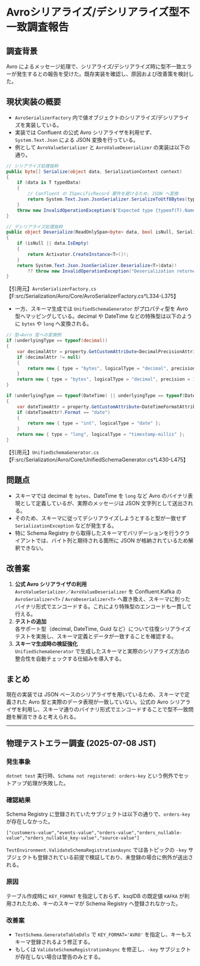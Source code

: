 # Avroシリアライズ/デシリアライズ型不一致調査報告

## 調査背景
Avro によるメッセージ処理で、シリアライズ/デシリアライズ時に型不一致エラーが発生するとの報告を受けた。既存実装を確認し、原因および改善策を検討した。

## 現状実装の概要
- `AvroSerializerFactory` 内で値オブジェクトのシリアライズ/デシリアライズを実装している。
- 実装では Confluent の公式 Avro シリアライザを利用せず、`System.Text.Json` による JSON 変換を行っている。
- 例として `AvroValueSerializer` と `AvroValueDeserializer` の実装は以下の通り。

```csharp
// シリアライズ処理抜粋
public byte[] Serialize(object data, SerializationContext context)
{
    if (data is T typedData)
    {
        // Confluent の ISpecificRecord 要件を避けるため、JSON へ変換
        return System.Text.Json.JsonSerializer.SerializeToUtf8Bytes(typedData);
    }
    throw new InvalidOperationException($"Expected type {typeof(T).Name}");
}

// デシリアライズ処理抜粋
public object Deserialize(ReadOnlySpan<byte> data, bool isNull, SerializationContext context)
{
    if (isNull || data.IsEmpty)
    {
        return Activator.CreateInstance<T>()!;
    }
    return System.Text.Json.JsonSerializer.Deserialize<T>(data)!
        ?? throw new InvalidOperationException("Deserialization returned null");
}
```
【引用元】`AvroSerializerFactory.cs`【F:src/Serialization/Avro/Core/AvroSerializerFactory.cs†L334-L375】

- 一方、スキーマ生成では `UnifiedSchemaGenerator` がプロパティ型を Avro 型へマッピングしている。decimal や DateTime などの特殊型は以下のように `bytes` や `long` へ変換される。

```csharp
// 型→Avro 型への変換例
if (underlyingType == typeof(decimal))
{
    var decimalAttr = property.GetCustomAttribute<DecimalPrecisionAttribute>();
    if (decimalAttr != null)
    {
        return new { type = "bytes", logicalType = "decimal", precision = decimalAttr.Precision, scale = decimalAttr.Scale };
    }
    return new { type = "bytes", logicalType = "decimal", precision = 18, scale = 4 };
}

if (underlyingType == typeof(DateTime) || underlyingType == typeof(DateTimeOffset))
{
    var dateTimeAttr = property.GetCustomAttribute<DateTimeFormatAttribute>();
    if (dateTimeAttr?.Format == "date")
    {
        return new { type = "int", logicalType = "date" };
    }
    return new { type = "long", logicalType = "timestamp-millis" };
}
```
【引用元】`UnifiedSchemaGenerator.cs`【F:src/Serialization/Avro/Core/UnifiedSchemaGenerator.cs†L430-L475】

## 問題点
- スキーマでは decimal を `bytes`、DateTime を `long` など Avro のバイナリ表現として定義しているが、実際のメッセージは JSON 文字列として送出される。
- そのため、スキーマに従ってデシリアライズしようとすると型が一致せず `SerializationException` などが発生する。
- 特に Schema Registry から取得したスキーマでバリデーションを行うクライアントでは、バイト列と期待される箇所に JSON が格納されているため解釈できない。

## 改善案
1. **公式 Avro シリアライザの利用**  
   `AvroValueSerializer`／`AvroValueDeserializer` を Confluent.Kafka の `AvroSerializer<T>` / `AvroDeserializer<T>` へ置き換え、スキーマに則ったバイナリ形式でエンコードする。これにより特殊型のエンコードも一貫して行える。
2. **テストの追加**  
   各サポート型（decimal, DateTime, Guid など）について往復シリアライズテストを実施し、スキーマ定義とデータが一致することを確認する。
3. **スキーマ生成時の検証強化**  
   `UnifiedSchemaGenerator` で生成したスキーマと実際のシリアライズ方法の整合性を自動チェックする仕組みを導入する。

## まとめ
現在の実装では JSON ベースのシリアライザを用いているため、スキーマで定義された Avro 型と実際のデータ表現が一致していない。公式の Avro シリアライザを利用し、スキーマ通りのバイナリ形式でエンコードすることで型不一致問題を解消できると考えられる。

---

## 物理テストエラー調査 (2025-07-08 JST)

### 発生事象
`dotnet test` 実行時、`Schema not registered: orders-key` という例外でセットアップ処理が失敗した。

### 確認結果
Schema Registry に登録されていたサブジェクトは以下の通りで、`orders-key` が存在しなかった。
```
["customers-value","events-value","orders-value","orders_nullable-value","orders_nullable_key-value","source-value"]
```
`TestEnvironment.ValidateSchemaRegistrationAsync` では各トピックの `-key` サブジェクトも登録されている前提で検証しており、未登録の場合に例外が送出される。

### 原因
テーブル作成時に `KEY_FORMAT` を指定しておらず、ksqlDB の既定値 `KAFKA` が利用されたため、キーのスキーマが Schema Registry へ登録されなかった。

### 改善案
- `TestSchema.GenerateTableDdls` で `KEY_FORMAT='AVRO'` を指定し、キーもスキーマ登録されるよう修正する。
- もしくは `ValidateSchemaRegistrationAsync` を修正し、`-key` サブジェクトが存在しない場合は警告のみとする。

